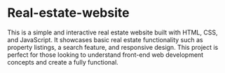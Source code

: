 # Real-estate-website
This is a simple and interactive real estate website built with HTML, CSS, and JavaScript. It showcases basic real estate functionality such as property listings, a search feature, and responsive design. This project is perfect for those looking to understand front-end web development concepts and create a fully functional.
